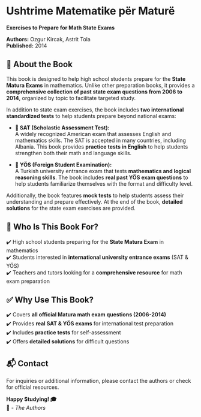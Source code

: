 # Ushtrime Matematike për Maturë  
**Exercises to Prepare for Math State Exams**  

**Authors:** Ozgur Kircak, Astrit Tola  
**Published:** 2014  

## 📖 About the Book  
This book is designed to help high school students prepare for the **State Matura Exams** in mathematics. Unlike other preparation books, it provides a **comprehensive collection of past state exam questions from 2006 to 2014**, organized by topic to facilitate targeted study.  

In addition to state exam exercises, the book includes **two international standardized tests** to help students prepare beyond national exams:  

- **📌 SAT (Scholastic Assessment Test):**  
  A widely recognized American exam that assesses English and mathematics skills. The SAT is accepted in many countries, including Albania. This book provides **practice tests in English** to help students strengthen both their math and language skills.  

- **📌 YÖS (Foreign Student Examination):**  
  A Turkish university entrance exam that tests **mathematics and logical reasoning skills**. The book includes **real past YÖS exam questions** to help students familiarize themselves with the format and difficulty level.  

Additionally, the book features **mock tests** to help students assess their understanding and prepare effectively. At the end of the book, **detailed solutions** for the state exam exercises are provided.  

## 🎯 Who Is This Book For?  
✔️ High school students preparing for the **State Matura Exam** in mathematics  
✔️ Students interested in **international university entrance exams** (SAT & YÖS)  
✔️ Teachers and tutors looking for a **comprehensive resource** for math exam preparation  

## ✅ Why Use This Book?  
✔️ Covers **all official Matura math exam questions (2006-2014)**  
✔️ Provides **real SAT & YÖS exams** for international test preparation  
✔️ Includes **practice tests** for self-assessment  
✔️ Offers **detailed solutions** for difficult questions  


## 📬 Contact  
For inquiries or additional information, please contact the authors or check for official resources.  

**Happy Studying! 🎓**  
📘 *- The Authors*  
